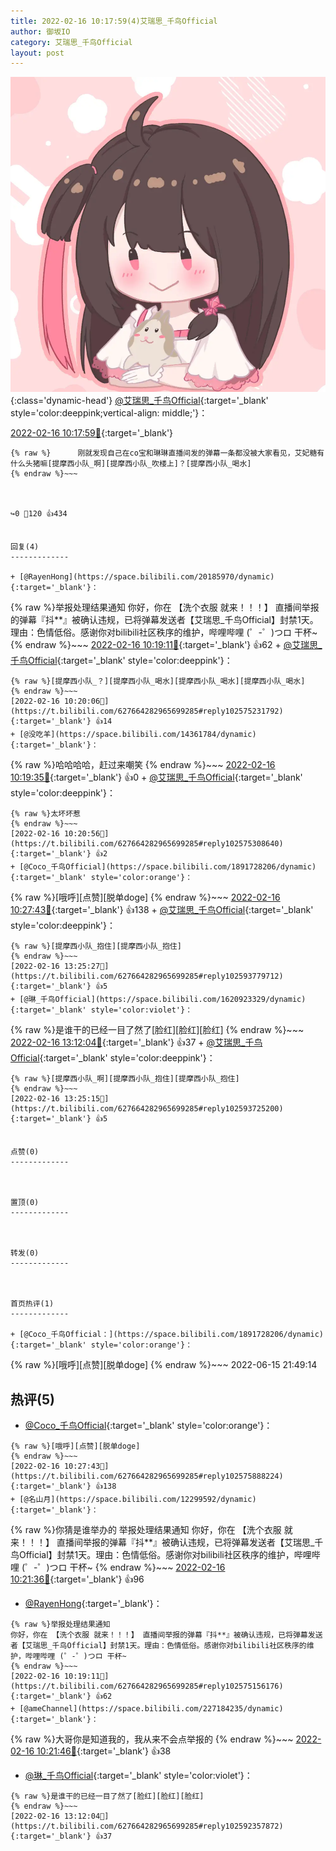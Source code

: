 ```yaml
---
title: 2022-02-16 10:17:59(4)艾瑞思_千鸟Official
author: 御坂IO
category: 艾瑞思_千鸟Official
layout: post
---
```


![img](/images/7e08840c56f251de28bdf766b647bd5fe9a5d50a.jpg){:class='dynamic-head'}
[@艾瑞思_千鸟Official](https://space.bilibili.com/1090010845/dynamic){:target='_blank' style='color:deeppink;vertical-align: middle;'}：

[2022-02-16 10:17:59🔗](https://t.bilibili.com/627664282965699285){:target='_blank'}

~~~
{% raw %}      刚就发现自己在co宝和琳琳直播间发的弹幕一条都没被大家看见，艾妃糖有什么头猪嘛[提摩西小队_啊][提摩西小队_吹楼上]？[提摩西小队_喝水]
{% endraw %}~~~



↪️0 💬120 👍434


回复(4)
-------------

+ [@RayenHong](https://space.bilibili.com/20185970/dynamic){:target='_blank'}：
~~~
{% raw %}举报处理结果通知
你好，你在 【洗个衣服 就来！！！】 直播间举报的弹幕『抖**』被确认违规，已将弹幕发送者【艾瑞思_千鸟Official】封禁1天。理由：色情低俗。感谢你对bilibili社区秩序的维护，哔哩哔哩 (゜-゜)つロ 干杯~
{% endraw %}~~~
[2022-02-16 10:19:11🔗](https://t.bilibili.com/627664282965699285#reply102575156176){:target='_blank'} 👍62
    + [@艾瑞思_千鸟Official](https://space.bilibili.com/1090010845/dynamic){:target='_blank' style='color:deeppink'}：
~~~
{% raw %}[提摩西小队_？][提摩西小队_喝水][提摩西小队_喝水][提摩西小队_喝水]
{% endraw %}~~~
[2022-02-16 10:20:06🔗](https://t.bilibili.com/627664282965699285#reply102575231792){:target='_blank'} 👍14
+ [@没吃羊](https://space.bilibili.com/14361784/dynamic){:target='_blank'}：
~~~
{% raw %}哈哈哈哈，赶过来嘲笑
{% endraw %}~~~
[2022-02-16 10:19:35🔗](https://t.bilibili.com/627664282965699285#reply102575167600){:target='_blank'} 👍0
    + [@艾瑞思_千鸟Official](https://space.bilibili.com/1090010845/dynamic){:target='_blank' style='color:deeppink'}：
~~~
{% raw %}太坏坏惹
{% endraw %}~~~
[2022-02-16 10:20:56🔗](https://t.bilibili.com/627664282965699285#reply102575308640){:target='_blank'} 👍2
+ [@Coco_千鸟Official](https://space.bilibili.com/1891728206/dynamic){:target='_blank' style='color:orange'}：
~~~
{% raw %}[哦呼][点赞][脱单doge]
{% endraw %}~~~
[2022-02-16 10:27:43🔗](https://t.bilibili.com/627664282965699285#reply102575888224){:target='_blank'} 👍138
    + [@艾瑞思_千鸟Official](https://space.bilibili.com/1090010845/dynamic){:target='_blank' style='color:deeppink'}：
~~~
{% raw %}[提摩西小队_抱住][提摩西小队_抱住]
{% endraw %}~~~
[2022-02-16 13:25:27🔗](https://t.bilibili.com/627664282965699285#reply102593779712){:target='_blank'} 👍5
+ [@琳_千鸟Official](https://space.bilibili.com/1620923329/dynamic){:target='_blank' style='color:violet'}：
~~~
{% raw %}是谁干的已经一目了然了[脸红][脸红][脸红]
{% endraw %}~~~
[2022-02-16 13:12:04🔗](https://t.bilibili.com/627664282965699285#reply102592357872){:target='_blank'} 👍37
    + [@艾瑞思_千鸟Official](https://space.bilibili.com/1090010845/dynamic){:target='_blank' style='color:deeppink'}：
~~~
{% raw %}[提摩西小队_啊][提摩西小队_抱住][提摩西小队_抱住]
{% endraw %}~~~
[2022-02-16 13:25:15🔗](https://t.bilibili.com/627664282965699285#reply102593725200){:target='_blank'} 👍5


点赞(0)
-------------



置顶(0)
-------------



转发(0)
-------------



首页热评(1)
-------------

+ [@Coco_千鸟Official：](https://space.bilibili.com/1891728206/dynamic){:target='_blank' style='color:orange'}：
~~~
{% raw %}[哦呼][点赞][脱单doge]
{% endraw %}~~~
2022-06-15 21:49:14


热评(5)
-------------

+ [@Coco_千鸟Official](https://space.bilibili.com/1891728206/dynamic){:target='_blank' style='color:orange'}：
~~~
{% raw %}[哦呼][点赞][脱单doge]
{% endraw %}~~~
[2022-02-16 10:27:43🔗](https://t.bilibili.com/627664282965699285#reply102575888224){:target='_blank'} 👍138
+ [@名山月](https://space.bilibili.com/12299592/dynamic){:target='_blank'}：
~~~
{% raw %}你猜是谁举办的
举报处理结果通知
你好，你在 【洗个衣服 就来！！！】 直播间举报的弹幕『抖**』被确认违规，已将弹幕发送者【艾瑞思_千鸟Official】封禁1天。理由：色情低俗。感谢你对bilibili社区秩序的维护，哔哩哔哩 (゜-゜)つロ 干杯~
{% endraw %}~~~
[2022-02-16 10:21:36🔗](https://t.bilibili.com/627664282965699285#reply102575327568){:target='_blank'} 👍96
+ [@RayenHong](https://space.bilibili.com/20185970/dynamic){:target='_blank'}：
~~~
{% raw %}举报处理结果通知
你好，你在 【洗个衣服 就来！！！】 直播间举报的弹幕『抖**』被确认违规，已将弹幕发送者【艾瑞思_千鸟Official】封禁1天。理由：色情低俗。感谢你对bilibili社区秩序的维护，哔哩哔哩 (゜-゜)つロ 干杯~
{% endraw %}~~~
[2022-02-16 10:19:11🔗](https://t.bilibili.com/627664282965699285#reply102575156176){:target='_blank'} 👍62
+ [@ameChannel](https://space.bilibili.com/227184235/dynamic){:target='_blank'}：
~~~
{% raw %}大哥你是知道我的，我从来不会点举报的
{% endraw %}~~~
[2022-02-16 10:21:46🔗](https://t.bilibili.com/627664282965699285#reply102575332704){:target='_blank'} 👍38
+ [@琳_千鸟Official](https://space.bilibili.com/1620923329/dynamic){:target='_blank' style='color:violet'}：
~~~
{% raw %}是谁干的已经一目了然了[脸红][脸红][脸红]
{% endraw %}~~~
[2022-02-16 13:12:04🔗](https://t.bilibili.com/627664282965699285#reply102592357872){:target='_blank'} 👍37


